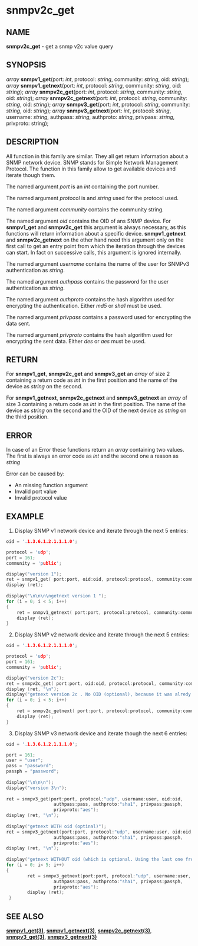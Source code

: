 # snmpv2c_get

## NAME

**snmpv2c_get** - get a snmp v2c value query

## SYNOPSIS

*array* **snmpv1_get**(port: *int*, protocol: *string*, community: *string*, oid: *string*);
*array* **snmpv1_getnext**(port: *int*, protocol: *string*, community: *string*, oid: *string*);
*array* **snmpv2c_get**(port: *int*, protocol: *string*, community: *string*, oid: *string*);
*array* **snmpv2c_getnext**(port: *int*, protocol: *string*, community: *string*, oid: *string*);
*array* **snmpv3_get**(port: *int*, protocol: *string*, community: *string*, oid: *string*);
*array* **snmpv3_getnext**(port: *int*, protocol: *string*, username: *string*, authpass: *string*, authproto: *string*, privpass: *string*, privproto: string);


## DESCRIPTION

All function in this family are similar. They all get return information about a SNMP network device. SNMP stands for Simple Network Management Protocol. The function in this family allow to get available devices and iterate though them.

The named argument *port* is an *int* containing the port number.

The named argument *protocol* is and *string* used for the protocol used.

The named argument *community* contains the community string.

The named argument *oid* contains the OID of ans SNMP device. For **snmpv1_get** and **snmpv2c_get** this argument is always necessary, as this functions will return information about a specific device. **snmpv1_getnext** and **snmpv2c_getnext** on the other hand need this argument only on the first call to get an entry point from which the iteration through the devices can start. In fact on successive calls, this argument is ignored internally.

The named argument *username* contains the name of the user for SNMPv3 authentication as *string*.

The named argument *authpass* contains the password for the user authentication as *string*.

The named argument *authproto* contains the hash algorithm used for encrypting the authentication. Either *md5* or *sha1* must be used.

The named argument *privpass* contains a password used for encrypting the data sent.

The named argument *privproto* contains the hash algorithm used for encrypting the sent data. Either *des* or *aes* must be used.

## RETURN

For **snmpv1_get**, **snmpv2c_get** and **snmpv3_get** an *array* of size 2 containing a return code as *int* in the first position and the name of the device as *string* on the second.

For **snmpv1_getnext**, **snmpv2c_getnext** and **snmpv3_getnext** an *array* of size 3 containing a return code as *int* in the first position. The name of the device as *string* on the second and the OID of the next device as *string* on the third position.


## ERROR

In case of an Error these functions return an *array* containing two values. The first is always an error code as *int* and the second one a reason as *string*

Error can be caused by:
- An missing function argument
- Invalid port value
- Invalid protocol value

## EXAMPLE

1. Display SNMP v1 network device and iterate through the next 5 entries:
```c++
oid = '.1.3.6.1.2.1.1.1.0';

protocol = 'udp';
port = 161;
community = 'public';

display("version 1");
ret = snmpv1_get( port:port, oid:oid, protocol:protocol, community:community );
display (ret);
 
display("\n\n\n\ngetnext version 1 ");
for (i = 0; i < 5; i++)
{   
    ret = snmpv1_getnext( port:port, protocol:protocol, community:community );
    display (ret);
}     

```

2. Display SNMP v2 network device and iterate through the next 5 entries:
```c++
oid = '.1.3.6.1.2.1.1.1.0';

protocol = 'udp';
port = 161;
community = 'public';

display("version 2c");
ret = snmpv2c_get( port:port, oid:oid, protocol:protocol, community:community );
display (ret, "\n");
display("getnext version 2c . No OID (optional), because it was alredy stored during the last call with an oid\n");
for (i = 0; i < 5; i++)
{   
    ret = snmpv2c_getnext( port:port, protocol:protocol, community:community );
    display (ret);
}   
```

3. Display SNMP v3 network device and iterate though the next 6 entries:
```c++
oid = '.1.3.6.1.2.1.1.1.0';

port = 161;
user = "user";
pass = "password";
passph = "password";
 
display("\n\n\n");
display("version 3\n");
 
ret = snmpv3_get(port:port, protocol:"udp", username:user, oid:oid,
                  authpass:pass, authproto:"sha1", privpass:passph,
                  privproto:"aes");
display (ret, "\n");
 
display("getnext WITH oid (optinal)");
ret = snmpv3_getnext(port:port, protocol:"udp", username:user, oid:oid,
                  authpass:pass, authproto:"sha1", privpass:passph,
                  privproto:"aes");
display (ret, "\n");
 
display("getnext WITHOUT oid (which is optional. Using the last one from the last call)");
for (i = 0; i< 5; i++)
{
        ret = snmpv3_getnext(port:port, protocol:"udp", username:user,
                  authpass:pass, authproto:"sha1", privpass:passph,
                  privproto:"aes");
        display (ret);
 }
```

## SEE ALSO

**[snmpv1_get(3)](snmpv1_get.md)**, **[snmpv1_getnext(3)](snmpv1_getnext.md)**, **[snmpv2c_getnext(3)](snmpv2c_getnext.md)**, **[snmpv3_get(3)](snmpv3_get.md)**, **[snmpv3_getnext(3)](snmpv3_getnext.md)** 
